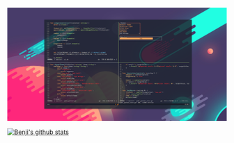 ![me](https://github.com/solidiquis/solidiquis/blob/master/assets/Desktop.png)

[![Benji's github stats](https://github-readme-stats.vercel.app/api?username=solidiquis&count_private=true&show_icons=true&theme=synthwave)](https://github.com/anuraghazra/github-readme-stats)


